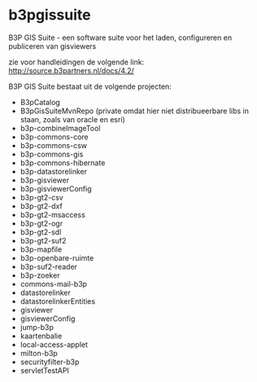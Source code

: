 # b3pgissuite
B3P GIS Suite - een software suite voor het laden, configureren en publiceren van gisviewers

zie voor handleidingen de volgende link: http://source.b3partners.nl/docs/4.2/

B3P GIS Suite bestaat uit de volgende projecten:
* B3pCatalog 
* B3pGisSuiteMvnRepo (private omdat hier niet distribueerbare libs in staan, zoals van oracle en esri)
* b3p-combineImageTool
* b3p-commons-core
* b3p-commons-csw
* b3p-commons-gis
* b3p-commons-hibernate
* b3p-datastorelinker
* b3p-gisviewer
* b3p-gisviewerConfig
* b3p-gt2-csv
* b3p-gt2-dxf
* b3p-gt2-msaccess
* b3p-gt2-ogr
* b3p-gt2-sdl
* b3p-gt2-suf2
* b3p-mapfile
* b3p-openbare-ruimte
* b3p-suf2-reader
* b3p-zoeker
* commons-mail-b3p
* datastorelinker 
* datastorelinkerEntities
* gisviewer
* gisviewerConfig 
* jump-b3p
* kaartenbalie 
* local-access-applet
* milton-b3p
* securityfilter-b3p
* servletTestAPI
